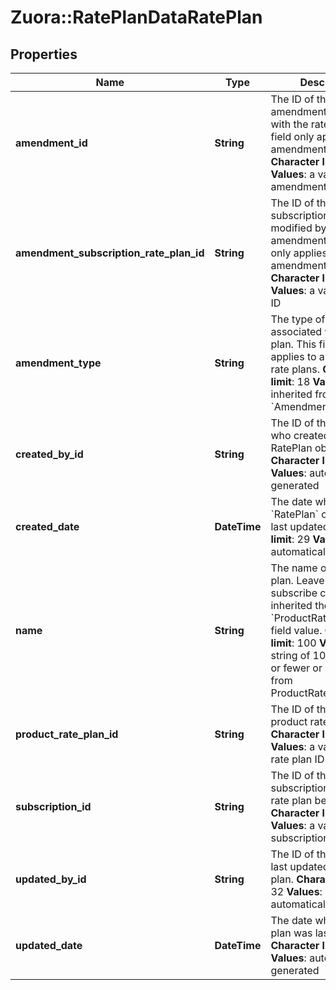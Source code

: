 # Zuora::RatePlanDataRatePlan

## Properties
Name | Type | Description | Notes
------------ | ------------- | ------------- | -------------
**amendment_id** | **String** |  The ID of the amendment associated with the rate plan. This field only applies to amendment rate plans.   **Character limit**: 32   **Values**: a valid amendment ID  | [optional] 
**amendment_subscription_rate_plan_id** | **String** | The ID of the subscription rate plan modified by the amendment. This field only applies to amendment rate plans.  **Character limit**: 32   **Values**: a valid rate plan ID  | [optional] 
**amendment_type** | **String** | The type of amendment associated with the rate plan. This field only applies to amendment rate plans.  **Character limit**: 18   **Values**: inherited from &#x60;Amendment.Type&#x60;  | [optional] 
**created_by_id** | **String** | The ID of the Zuora user who created the RatePlan object.  **Character limit**: 32   **Values**: automatically generated  | [optional] 
**created_date** | **DateTime** | The date when the &#x60;RatePlan&#x60; object was last updated.  **Character limit**: 29   **Values**: automatically generated  | [optional] 
**name** | **String** | The name of the rate plan. Leave this null in a subscribe call to inherited the &#x60;ProductRatePlan.Name&#x60; field value.  **Character limit**: 100   **Values**: a string of 100 characters or fewer or inherited from ProductRatePlan.Name  | [optional] 
**product_rate_plan_id** | **String** | The ID of the associated product rate plan.  **Character limit**: 32   **Values**: a valid product rate plan ID  | 
**subscription_id** | **String** | The ID of the subscription that the rate plan belongs to.  **Character limit**: 32   **Values**: a valid subscription ID  | [optional] 
**updated_by_id** | **String** |  The ID of the user who last updated the rate plan.   **Character limit**: 32   **Values**: automatically generated  | [optional] 
**updated_date** | **DateTime** |  The date when the rate plan was last updated.   **Character limit**: 29   **Values**: automatically generated  | [optional] 


